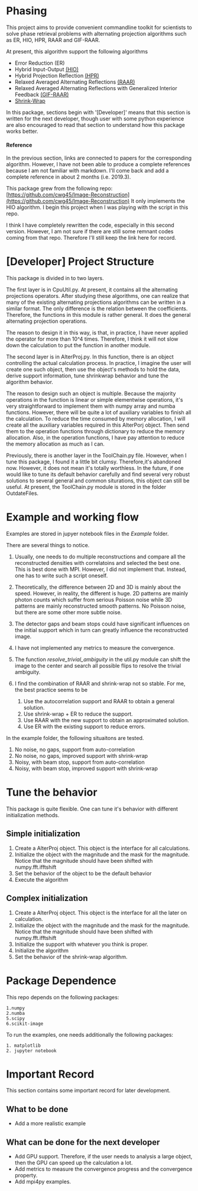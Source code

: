 # Phasing

This project aims to provide convenient commandline toolkit for scientists to solve phase 
retrieval problems with alternating projection algorithms such as ER, HIO, HPR, RAAR and GIF-RAAR.


At present, this algorithm support the following algorithms

- Error Reduction (ER)
- Hybrid Input-Output [(HIO)](https://www.osapublishing.org/ol/abstract.cfm?uri=ol-3-1-27)
- Hybrid Projection Reflection [(HPR)](https://www.ncbi.nlm.nih.gov/pubmed/12801170)
- Relaxed Averaged Alternating Reflections [(RAAR)](https://iopscience.iop.org/article/10.1088/0266-5611/21/1/004)
- Relaxed Averaged Alternating Reflections with Generalized Interior Feedback [(GIF-RAAR)](https://www.ncbi.nlm.nih.gov/pubmed/23187243) 
- [Shrink-Wrap](https://link.aps.org/doi/10.1103/PhysRevB.68.140101) 

In this package, sections begin with '[Developer]' means that this section is written for the next developer, though user with some python experience are also encouraged to read that section to understand how this package works better.

#### Reference 
In the previous section, links are connected to papers for the corresponding algorithm. However, 
I have not been able to produce a complete references because I am not familiar with markdown. 
I'll come back and add a complete reference in about 2 months (i.e. 2019.3).

This package grew from the following repo: [https://github.com/cwg45/Image-Reconstruction](https://github.com/cwg45/Image-Reconstruction)
It only implements the HIO algorithm. I begin this project when I was playing with the script in 
this repo. 

I think I have completely rewritten the code, especially in this second version. However, 
I am not sure if there are still some remnant codes coming from that repo. Therefore I'll still 
keep the link here for record. 

# [Developer] Project Structure

This package is divided in to two layers. 

The first layer is in CpuUtil.py. At present, it contains all the alternating projections operators. After studying these algorithms, one can realize that many of the existing alternating projections algorithms can be written in a similar format. The only difference is the relation between the coefficients. Therefore, the functions in this module is rather general. It does the general alternating projection operations.

The reason to design it in this way, is that, in practice, I have never applied the operator for more than 10^4 times. Therefore, I think it will not slow down the calculation to put the function in another module.

The second layer is in AlterProj.py. In this function, there is an object controlling the actual calculation process. In practice, I imagine the user will create one such object, then use the object's methods to hold the data, derive support information, tune shrinkwrap behavior and tune the algorithm behavior. 

The reason to design such an object is multiple. Because the majority operations in the function is linear or simple elementwise operations, it's very straightforward to implement them with numpy array and numba functions. However, there will be quite a lot of auxiliary variables to finish all the calculation. To reduce the time consumed by memory allocation, I will create all the auxiliary variables required in this AlterPorj object. Then send them to the operation functions through dictionary to reduce the memory allocation. Also, in the operation functions, I have pay attention to reduce the memory allocation as much as I can.

Previously, there is another layer in the ToolChain.py file. However, when I tune this package, I found it a little bit clumsy. Therefore,it's abandoned now. However, it does not mean it's totally worthless. In the future, if one would like to tune its default behavior carefully and find several very robust solutions to several general and common siturations, this object can still be useful. At present, the ToolChain.py module is stored in the folder OutdateFiles.

# Example and working flow
Examples are stored in jupyer notebook files in the *Example* folder. 

There are several things to notice. 

1. Usually, one needs to do multiple reconstructions and compare all the reconstructed densities with correlatoins and selected the best one. This is best done with MPI. However, I did not implement that. Instead, one has to write such a script oneself. 
2. Theoretically, the difference between 2D and 3D is mainly about the speed. However, in reality, the different is huge. 2D patterns are mainly photon counts which suffer from serious Poisson noise while 3D patterns are mainly reconstructed smooth patterns. No Poisson noise, but there are some other more subtle noise.
3. The detector gaps and beam stops could have significant influences on the initial support which in turn can greatly influence the reconstructed image.
4. I have not implemented any metrics to measure the convergence.
5. The function *resolve_trivial_ambiguity* in the util.py module can shift the image to the center and search all possible flips to resolve the trivial ambiguity.
6. I find the combination of RAAR and shrink-wrap not so stable. For me, the best practice seems to be 

    1. Use the autocorrelation support and RAAR to obtain a general solution.
    2. Use shrink-wrap + ER to reduce the support.
    3. Use RAAR with the new support to obtain an approximated solution.
    4. Use ER with the existing support to reduce errors.

In the example folder, the following situaitons are tested.

1. No noise, no gaps, support from auto-correlation
2. No noise, no gaps, improved support with shrink-wrap
3. Noisy, with beam stop, support from auto-correlation
4. Noisy, with beam stop, improved support with shrink-wrap

# Tune the behavior
This package is quite flexible. One can tune it's behavior with different initialization methods.

## Simple initialization

1. Create a AlterProj object. This object is the interface for all calculations.
2. Initialize the object with the magnitude and the mask for the magnitude. Notice that the 
magnitude should have been shifted with numpy.fft.ifftshift
3. Set the behavior of the object to be the default behavior
4. Execute the algorithm

## Complex initialization

1. Create a AlterProj object. This object is the interface for all the later on calculation.
2. Initialize the object with the magnitude and the mask for the magnitude. Notice that the 
magnitude should have been shifted with numpy.fft.ifftshift
3. Initialize the support with whatever you think is proper.
3. Initialize the algorithm 
4. Set the behavior of the shrink-wrap algorithm.

# Package Dependence
This repo depends on the following packages:

    1.numpy
    2.numba
    5.scipy
    6.scikit-image
 
To run the examples, one needs additionally the following
packages:

    1. matplotlib
    2. jupyter notebook

# Important Record
This section contains some important record for later development.

## What to be done
- Add a more realistic example

## What can be done for the next developer 
- Add GPU support. Therefore, if the user needs to analysis a large object, then the GPU can 
speed up the calculation a lot. 
- Add metrics to measure the convergence progress and the convergence property.
- Add mpi4py examples.